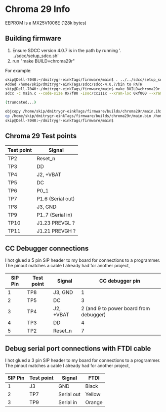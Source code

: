 # Chroma 29 Info

EEPROM is a MX25V1006E (128k bytes)

## Building firmware

1. Ensure SDCC version 4.0.7 is in the path by running '. ../sdcc/setup_sdcc.sh'
2. run "make BUILD=chroma29r"

For example:

````bash
skip@Dell-7040:~/dmitrygr-einkTags/firmware/main$ . ../../sdcc/setup_sdcc.sh
Added /home/skip/dmitrygr-einkTags/sdcc/sdcc-4.0.7/bin to PATH
skip@Dell-7040:~/dmitrygr-einkTags/firmware/main$ make BUILD=chroma29r
sdcc -c main.c --code-size 0x7f80 -Isoc/cc111x --xram-loc 0xf000 --xram-size 0xda2 --model-medium -Icpu/8051 -mmcs51 --std-c2x --opt-code-size --peep-file cpu/8051/peep.def --fomit-frame-pointer -Iboard/chroma29r -Isoc/cc111x -Icpu/8051 -DBARCODE -I. -o main.rel

(truncated...)

objcopy /home/skip/dmitrygr-einkTags/firmware/builds/chroma29r/main.ihx /home/skip/dmitrygr-einkTags/firmware/builds/chroma29r/main.bin -I ihex -O binary
cp /home/skip/dmitrygr-einkTags/firmware/builds/chroma29r/main.bin /home/skip/dmitrygr-einkTags/firmware/prebuilt/chroma29r.bin
skip@Dell-7040:~/dmitrygr-einkTags/firmware/main$
````

## Chroma 29 Test points

| Test point | Signal | 
|-|-|
| TP2  | Reset_n |
|TP3 | DD |
|TP4| J2, +VBAT | 
|TP5 | DC | 
|TP6 | P0_1 |
|TP7 | P1.6 (Serial out) |
|TP8 | J3, GND |
|TP9 | P1_7 (Serial in) |
|TP10| J1.23 PREVGL ?|
|TP11 | J1.21 PREVGH ? |

## CC Debugger connections

I hot glued a 5 pin SIP header to my board for connections to a programmer. 
The pinout matches a cable I already had for another project,

| SIP Pin | Test point | Signal | CC debugger pin |
|-|-|-|-|
|1|TP8 | J3, GND |  1 |
|2|TP5 | DC | 3 |
|3|TP4| J2, +VBAT | 2 (and 9 to power board from debugger) |
|4|TP3 | DD | 4 |
|5|TP2  | Reset_n | 7 |


## Debug serial port connections with FTDI cable

I hot glued a 3 pin SIP header to my board for connections to a programmer. 
The pinout matches a cable I already had for another project,

| SIP Pin | Test point | Signal | FTDI |
|-|-|-|-|
|1| J3  | GND | Black |
|2|TP7 | Serial out | Yellow |
|3|TP9 | Serial in | Orange |


